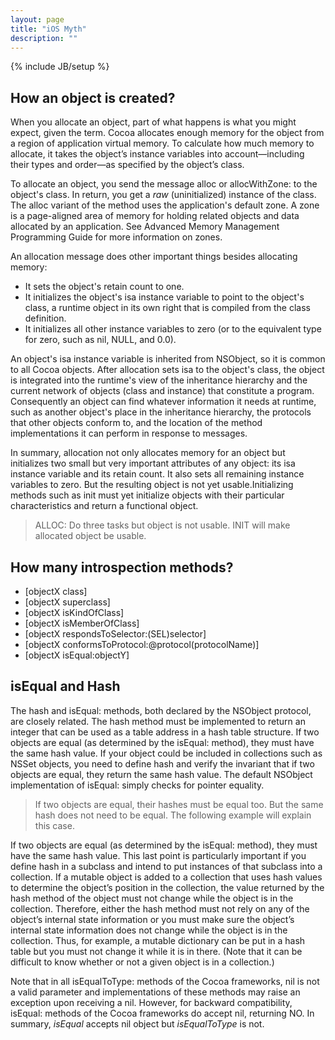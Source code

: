 ```yaml
---
layout: page
title: "iOS Myth"
description: ""
---
```

{% include JB/setup %}

## How an object is created?

When you allocate an object, part of what happens is what you might expect, given the term. Cocoa allocates enough memory for the object from a region of application virtual memory. To calculate how much memory to allocate, it takes the object’s instance variables into account—including their types and order—as specified by the object’s class.

To allocate an object, you send the message alloc or allocWithZone: to the object's class. In return, you get a _raw_ (uninitialized) instance of the class. The alloc variant of the method uses the application's default zone. A zone is a page-aligned area of memory for holding related objects and data allocated by an application. See Advanced Memory Management Programming Guide for more information on zones.

An allocation message does other important things besides allocating memory:

- It sets the object's retain count to one.
- It initializes the object's isa instance variable to point to the object's class, a runtime object in its own right that is compiled from the class definition.
- It initializes all other instance variables to zero (or to the equivalent type for zero, such as nil, NULL, and 0.0).

An object's isa instance variable is inherited from NSObject, so it is common to all Cocoa objects. After allocation sets isa to the object's class, the object is integrated into the runtime's view of the inheritance hierarchy and the current network of objects (class and instance) that constitute a program. Consequently an object can find whatever information it needs at runtime, such as another object's place in the inheritance hierarchy, the protocols that other objects conform to, and the location of the method implementations it can perform in response to messages.

In summary, allocation not only allocates memory for an object but initializes two small but very important attributes of any object: its isa instance variable and its retain count. It also sets all remaining instance variables to zero. But the resulting object is not yet usable.Initializing methods such as init must yet initialize objects with their particular characteristics and return a functional object.

> ALLOC: Do three tasks but object is not usable. INIT will make allocated object be usable. 

## How many introspection methods?
- \[objectX class\]
- \[objectX superclass\]
- \[objectX isKindOfClass\]
- \[objectX isMemberOfClass\]
- \[objectX respondsToSelector:(SEL)selector\]
- \[objectX conformsToProtocol:@protocol(protocolName)\]
- \[objectX isEqual:objectY\]

## isEqual and Hash
The hash and isEqual: methods, both declared by the NSObject protocol, are closely related. The hash method must be implemented to return an integer that can be used as a table address in a hash table structure. If two objects are equal (as determined by the isEqual: method), they must have the same hash value. If your object could be included in collections such as NSSet objects, you need to define hash and verify the invariant that if two objects are equal, they return the same hash value. The default NSObject implementation of isEqual: simply checks for pointer equality.

> If two objects are equal, their hashes must be equal too. But the same hash does not need to be equal. The following example will explain this case.

If two objects are equal (as determined by the isEqual: method), they must have the same hash value. This last point is particularly important if you define hash in a subclass and intend to put instances of that subclass into a collection.
If a mutable object is added to a collection that uses hash values to determine the object’s position in the collection, the value returned by the hash method of the object must not change while the object is in the collection. Therefore, either the hash method must not rely on any of the object’s internal state information or you must make sure the object’s internal state information does not change while the object is in the collection. Thus, for example, a mutable dictionary can be put in a hash table but you must not change it while it is in there. (Note that it can be difficult to know whether or not a given object is in a collection.)

Note that in all isEqualToType: methods of the Cocoa frameworks, nil is not a valid parameter and implementations of these methods may raise an exception upon receiving a nil. 
However, for backward compatibility, isEqual: methods of the Cocoa frameworks do accept nil, returning NO. In summary, _isEqual_ accepts nil object but _isEqualToType_ is not.




